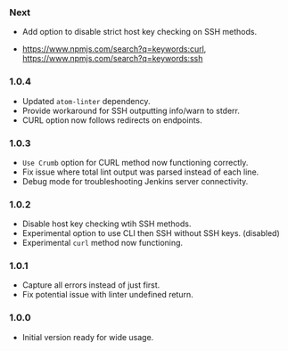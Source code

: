 ### Next
- Add option to disable strict host key checking on SSH methods.

- https://www.npmjs.com/search?q=keywords:curl, https://www.npmjs.com/search?q=keywords:ssh

### 1.0.4
- Updated `atom-linter` dependency.
- Provide workaround for SSH outputting info/warn to stderr.
- CURL option now follows redirects on endpoints.

### 1.0.3
- `Use Crumb` option for CURL method now functioning correctly.
- Fix issue where total lint output was parsed instead of each line.
- Debug mode for troubleshooting Jenkins server connectivity.

### 1.0.2
- Disable host key checking wtih SSH methods.
- Experimental option to use CLI then SSH without SSH keys. (disabled)
- Experimental `curl` method now functioning.

### 1.0.1
- Capture all errors instead of just first.
- Fix potential issue with linter undefined return.

### 1.0.0
- Initial version ready for wide usage.
